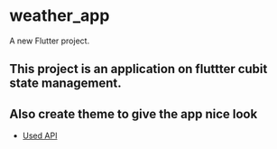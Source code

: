 # weather_app

A new Flutter project.



## This project is an application on fluttter cubit state management.

## Also create theme to give the app nice look

- [Used API]( https://api.weatherapi.com/v1/forecast.json?key=8d86ab1f2eaa4e6b9bc143910242002&q=cairo)


